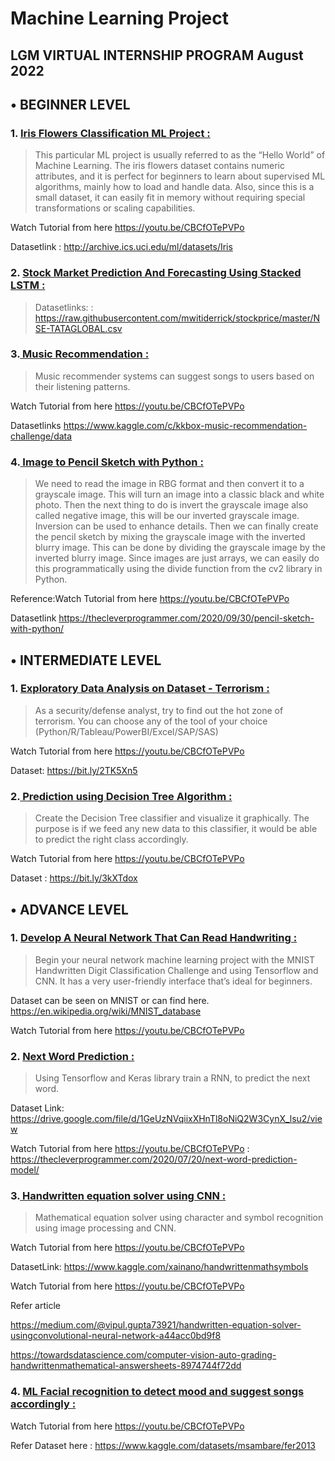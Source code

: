 
# Machine Learning Project

## LGM VIRTUAL INTERNSHIP PROGRAM August 2022

## • BEGINNER LEVEL

### 1. [Iris Flowers Classification ML Project :](https://github.com/Ayush05-pixel/ML-Projects/blob/main/Iris%20Flowers%20Classification%20ML%20Project.ipynb)

> This particular ML project is usually referred to as the “Hello World” of Machine Learning. 
> The iris flowers dataset contains numeric attributes, and it is perfect for beginners to learn about supervised ML algorithms, mainly how to load and handle data. 
> Also, since this is a small dataset, it can easily fit in memory without requiring special transformations or scaling capabilities.

Watch Tutorial from here https://youtu.be/CBCfOTePVPo  

 Datasetlink : http://archive.ics.uci.edu/ml/datasets/Iris 

### 2. [Stock Market Prediction And Forecasting Using Stacked LSTM :](https://github.com/Ayush05-pixel/ML-Projects/blob/main/Stock%20Market%20Prediction%20And%20Forecasting%20Using%20Stacked%20LSTM.ipynb)

> Datasetlinks: : https://raw.githubusercontent.com/mwitiderrick/stockprice/master/NSE-TATAGLOBAL.csv

### 3.[ Music Recommendation :](https://github.com/Ayush05-pixel/ML-Projects/blob/main/Music%20Recommendation%20System.ipynb)

> Music recommender systems can suggest songs to users based on their listening patterns.

Watch Tutorial from here https://youtu.be/CBCfOTePVPo 

Datasetlinks   https://www.kaggle.com/c/kkbox-music-recommendation-challenge/data

### 4.[ Image to Pencil Sketch with Python :](https://github.com/Ayush05-pixel/ML-Projects/blob/main/Image%20to%20Pencil%20Sketch%20with%20Python.ipynb)

> We need to read the image in RBG format and then convert it to a grayscale image. This will turn an image into a classic black and white photo. Then the next thing to do is invert the grayscale image also called negative image, this will be our inverted grayscale image. Inversion can be used to enhance details. Then we can finally create the pencil sketch by mixing the grayscale image with the inverted blurry image. This can be done by dividing the grayscale image by the inverted blurry image. Since images are just arrays, we can easily do this programmatically using the divide function from the cv2 library in Python.

Reference:Watch Tutorial from here https://youtu.be/CBCfOTePVPo 

Datasetlink https://thecleverprogrammer.com/2020/09/30/pencil-sketch-with-python/

## • INTERMEDIATE LEVEL

### 1. [Exploratory Data Analysis on Dataset - Terrorism :](https://github.com/Ayush05-pixel/ML-Projects/blob/main/%20Exploratory%20Data%20Analysis%20on%20Dataset%20-%20Terrorism.ipynb) 

> As a security/defense analyst, try to find out the hot zone of terrorism. You can choose any of the tool of your choice (Python/R/Tableau/PowerBI/Excel/SAP/SAS) 

Watch Tutorial from here https://youtu.be/CBCfOTePVPo 

Dataset: https://bit.ly/2TK5Xn5



### 2.[ Prediction using Decision Tree  Algorithm :](https://github.com/Ayush05-pixel/ML-Projects/blob/main/Prediction%20using%20Decision%20Tree%20%20Algorithm.ipynb)

> Create the Decision Tree classifier and visualize it graphically. The purpose is if we feed any new data to this classifier, it would be able to  predict the right class accordingly.  

Watch Tutorial from here https://youtu.be/CBCfOTePVPo

Dataset : https://bit.ly/3kXTdox



## • ADVANCE LEVEL

### 1. [Develop A Neural Network That Can Read Handwriting :](https://github.com/Ayush05-pixel/ML-Projects/blob/main/Develop%20A%20Neural%20Network%20That%20Can%20Read%20Handwriting.ipynb)

> Begin your neural network machine learning project with the MNIST Handwritten Digit Classification Challenge and using Tensorflow and CNN. It has a very user-friendly interface that’s ideal for beginners. 

Dataset can be seen on MNIST or can find here. https://en.wikipedia.org/wiki/MNIST_database

Watch Tutorial from here https://youtu.be/CBCfOTePVPo

### 2. [Next Word Prediction :](https://github.com/Ayush05-pixel/ML-Projects/blob/main/Next%20Word%20Prediction.ipynb)

> Using Tensorflow and Keras library train a RNN, to predict the next word.

Dataset Link: https://drive.google.com/file/d/1GeUzNVqiixXHnTl8oNiQ2W3CynX_lsu2/view

Watch Tutorial from here https://youtu.be/CBCfOTePVPo : https://thecleverprogrammer.com/2020/07/20/next-word-prediction-model/

### 3.[ Handwritten equation solver using CNN :](https://github.com/Ayush05-pixel/ML-Projects/blob/main/Handwritten%20Equation%20solver%20using%20CNN.ipynb)

> Mathematical equation solver using character and symbol recognition using image processing and CNN. 

Watch Tutorial from here https://youtu.be/CBCfOTePVPo

DatasetLink: https://www.kaggle.com/xainano/handwrittenmathsymbols  

Watch Tutorial from here https://youtu.be/CBCfOTePVPo 

Refer article

 https://medium.com/@vipul.gupta73921/handwritten-equation-solver-usingconvolutional-neural-network-a44acc0bd9f8 
 
 https://towardsdatascience.com/computer-vision-auto-grading-handwrittenmathematical-answersheets-8974744f72dd 

### 4. [ML Facial recognition to detect mood and suggest songs accordingly :](https://github.com/Ayush05-pixel/ML-Projects/blob/main/ML%20Facial%20recognition%20to%20detect%20mood%20and%20suggest%20songs%20accordingly.ipynb)



Watch Tutorial from here https://youtu.be/CBCfOTePVPo

Refer Dataset here : https://www.kaggle.com/datasets/msambare/fer2013

